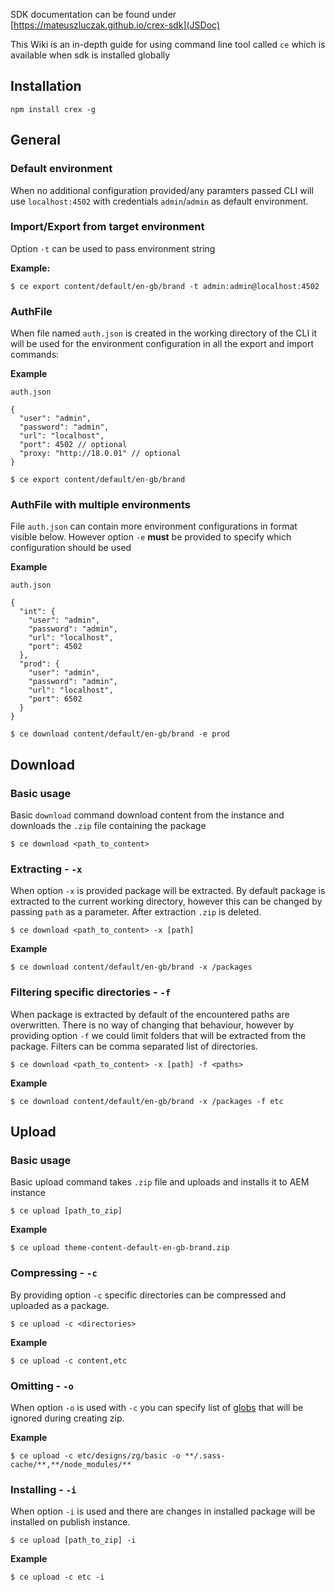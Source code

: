 SDK documentation can be found under [https://mateuszluczak.github.io/crex-sdk](JSDoc)

This Wiki is an in-depth guide for using command line tool called `ce` which is available when sdk is installed globally

## Installation
```
npm install crex -g
```

## General
### Default environment
When no additional configuration provided/any paramters passed CLI will use `localhost:4502` with credentials `admin`/`admin` as default environment.
### Import/Export from target environment
Option `-t` can be used to pass environment string

**Example:**
```
$ ce export content/default/en-gb/brand -t admin:admin@localhost:4502
```
### AuthFile
When file named `auth.json` is created in the working directory of the CLI it will be used for the environment configuration in all the export and import commands:

**Example**

`auth.json`
```
{
  "user": "admin",
  "password": "admin",
  "url": "localhost",
  "port": 4502 // optional
  "proxy: "http://18.0.01" // optional
}
```

```
$ ce export content/default/en-gb/brand
```
### AuthFile with multiple environments
File `auth.json` can contain more environment configurations in format visible below. However option `-e` **must** be provided to specify which configuration should be used

**Example**

`auth.json`
```
{
  "int": {
    "user": "admin",
    "password": "admin",
    "url": "localhost",
    "port": 4502
  },
  "prod": {
    "user": "admin",
    "password": "admin",
    "url": "localhost",
    "port": 6502
  }
}
```
```
$ ce download content/default/en-gb/brand -e prod
```
## Download
### Basic usage
Basic `download` command download content from the instance and downloads the `.zip` file containing the package
```
$ ce download <path_to_content>
```

### Extracting - `-x`
When option `-x` is provided package will be extracted. By default package is extracted to the current working directory, however this can be changed by passing `path` as a parameter. After extraction `.zip` is deleted.
```
$ ce download <path_to_content> -x [path]
```
**Example**
```
$ ce download content/default/en-gb/brand -x /packages
```
### Filtering specific directories - `-f`
When package is extracted by default of the encountered paths are overwritten. There is no way of changing that behaviour, however by providing option `-f` we could limit folders that will be extracted from the package. Filters can be comma separated list of directories.
```
$ ce download <path_to_content> -x [path] -f <paths>
```
**Example**
```
$ ce download content/default/en-gb/brand -x /packages -f etc
```

## Upload
### Basic usage
Basic upload command takes `.zip` file and uploads and installs it to AEM instance
```
$ ce upload [path_to_zip]
```
**Example**
```
$ ce upload theme-content-default-en-gb-brand.zip
```
### Compressing - `-c`
By providing option `-c` specific directories can be compressed and uploaded as a package.
```
$ ce upload -c <directories>
```
**Example**
```
$ ce upload -c content,etc
```
### Omitting - `-o`
When option `-o` is used with `-c` you can specify list of [globs](https://github.com/isaacs/node-glob) that will be ignored during creating zip.

**Example**
```
$ ce upload -c etc/designs/zg/basic -o **/.sass-cache/**,**/node_modules/**
```

### Installing - `-i`
When option `-i` is used and there are changes in installed package will be installed on publish instance.
```
$ ce upload [path_to_zip] -i
```
**Example**
```
$ ce upload -c etc -i
```
